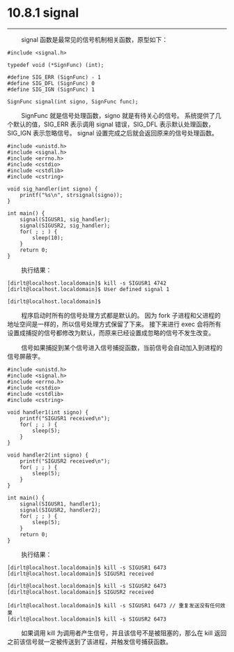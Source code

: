 # 10.8.1 signal
***

&emsp;&emsp;
signal 函数是最常见的信号机制相关函数，原型如下：

    #include <signal.h>
    
    typedef void (*SignFunc) (int);
    
    #define SIG_ERR (SignFunc) - 1
    #define SIG_DFL (SignFunc) 0
    #define SIG_IGN (SignFunc) 1
    
    SignFunc signal(int signo, SignFunc func);
    
&emsp;&emsp;
SignFunc 就是信号处理函数，signo 就是有待关心的信号。
系统提供了几个默认的值，SIG\_ERR 表示调用 signal 错误，SIG\_DFL 表示默认处理函数，SIG\_IGN 表示忽略信号。
signal 设置完成之后就会返回原来的信号处理函数。
    
    #include <unistd.h>
    #include <signal.h>
    #include <errno.h>
    #include <cstdio>
    #include <cstdlib>
    #include <cstring>
    
    void sig_handler(int signo) {
        printf("%s\n", strsignal(signo));
    }
    
    int main() {
        signal(SIGUSR1, sig_handler);
        signal(SIGUSR2, sig_handler);
        for( ; ; ) {
            sleep(10);
        }
        return 0;
    }
    
&emsp;&emsp;
执行结果：
    
    [dirlt@localhost.localdomain]$ kill -s SIGUSR1 4742
    [dirlt@localhost.localdomain]$ User defined signal 1
    
    [dirlt@localhost.localdomain]$

&emsp;&emsp;
程序启动时所有的信号处理方式都是默认的。
因为 fork 子进程和父进程的地址空间是一样的，所以信号处理方式保留了下来。
接下来进行 exec 会将所有设置成捕捉的信号都修改为默认，而原来已经设置成忽略的信号不发生改变。

&emsp;&emsp;
信号如果捕捉到某个信号进入信号捕捉函数，当前信号会自动加入到进程的信号屏蔽字。

    #include <unistd.h>
    #include <signal.h>
    #include <errno.h>
    #include <cstdio>
    #include <cstdlib>
    #include <cstring>
    
    void handler1(int signo) {
        printf("SIGUSR1 received\n");
        for( ; ; ) {
            sleep(5);
        }
    }
    
    void handler2(int signo) {
        printf("SIGUSR2 received\n");
        for( ; ; ) {
            sleep(5);
        }
    }
    
    int main() {
        signal(SIGUSR1, handler1);
        signal(SIGUSR2, handler2);
        for( ; ; ) {
            sleep(5);
        }
        return 0;
    }
    
&emsp;&emsp;
执行结果：
    
    [dirlt@localhost.localdomain]$ kill -s SIGUSR1 6473
    [dirlt@localhost.localdomain]$ SIGUSR1 received
    
    [dirlt@localhost.localdomain]$ kill -s SIGUSR2 6473
    [dirlt@localhost.localdomain]$ SIGUSR2 received
    
    [dirlt@localhost.localdomain]$ kill -s SIGUSR1 6473 // 重复发送没有任何效果
    [dirlt@localhost.localdomain]$ kill -s SIGUSR2 6473

&emsp;&emsp;
如果调用 kill 为调用者产生信号，并且该信号不是被阻塞的，那么在 kill 返回之前该信号就一定被传送到了该进程，并触发信号捕获函数。